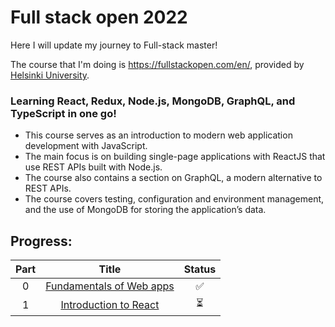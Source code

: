 # Full stack open 2022
Here I will update my journey to Full-stack master!

The course that I'm doing is https://fullstackopen.com/en/, provided by [Helsinki University](https://www.helsinki.fi/en).

### Learning React, Redux, Node.js, MongoDB, GraphQL, and TypeScript in one go!

- This course serves as an introduction to modern web application development with JavaScript.
- The main focus is on building single-page applications with ReactJS that use REST APIs built with Node.js.
- The course also contains a section on GraphQL, a modern alternative to REST APIs.
- The course covers testing, configuration and environment management, and the use of MongoDB for storing the application’s data.

## Progress:
Part | Title | Status
:---:|:-----:|:------:
0 | [Fundamentals of Web apps](https://github.com/erikpeik/full-stack-open/tree/master/part0) | ✅
1 | [Introduction to React](https://github.com/erikpeik/full-stack-open/tree/master/part1/) | ⏳
